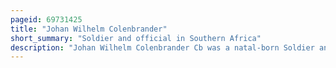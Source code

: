 ```yaml
---
pageid: 69731425
title: "Johan Wilhelm Colenbrander"
short_summary: "Soldier and official in Southern Africa"
description: "Johan Wilhelm Colenbrander Cb was a natal-born Soldier and colonial Official in southern Africa. Colenbrander served with the natal mounted Police and Stanger mounted Rifles seeing Action in the anglo-zulu War in 1879. During the War Colenbrander negotiated the Surrender of Zulu Inkosi Zibhebhu Kamaphitha and worked for him later as Secretary and Gunrunner. He fought for Zibhebhu during the third Zulu civil War in 1883 and 1884 but lost all his Trade Goods and Cattle when Zibhebhu was defeated."
---
```

